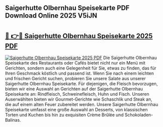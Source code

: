 ## Saigerhutte Olbernhau Speisekarte PDF Download Online 2025 V5iJN

# <h2><a href="http://gcahg1.nevu.top/?p=Saigerhutte+Olbernhau+Speisekarte">🔗 👉🔴 Saigerhutte Olbernhau Speisekarte 2025 PDF</a></h2>

[![Saigerhutte Olbernhau Speisekarte 2025 PDF](https://i.imgur.com/dBaPXMq.png)](http://gcahg1.nevu.top/?p=Saigerhutte+Olbernhau+Speisekarte)
Die Saigerhutte Olbernhau Speisekarte des Restaurants oder Cafés bietet nicht nur ein Menü mit Gerichten, sondern auch eine Gelegenheit für Sie, etwas zu finden, das für Ihren Geschmack köstlich und passend ist. Wenn Sie nach einem leichten und frischen Gericht suchen, probieren Sie unsere Salate aus unserer Saigerhutte Olbernhau Speisekarte. Für diejenigen, die Fleisch bevorzugen, bieten wir eine Auswahl an Gerichten auf der Saigerhutte Olbernhau Speisekarte an: Rindfleisch, Schweinefleisch, Huhn und Fisch. Unseren Auserwählten bieten wir Gourmet-Gerichte wie Schaschlik und Steak an, die auf einem alten Feuer zubereitet werden. Unsere Saigerhutte Olbernhau Speisekarte umfasst eine große Auswahl an Desserts, von klassischen Torten und Kuchen bis hin zu exquisiten Crème Brûlée und Schokoladen-Balinas.
